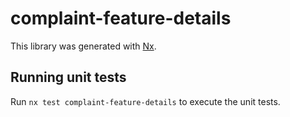 # complaint-feature-details

This library was generated with [Nx](https://nx.dev).

## Running unit tests

Run `nx test complaint-feature-details` to execute the unit tests.
